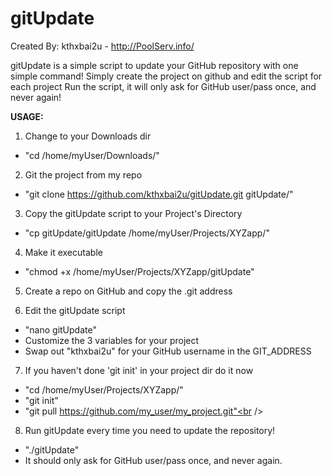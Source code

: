 gitUpdate
=========

Created By: kthxbai2u - <a href='http://PoolServ.info/'>http://PoolServ.info/</a>

gitUpdate is a simple script to update your GitHub repository with one simple command!
Simply create the project on github and edit the script for each project
Run the script, it will only ask for GitHub user/pass once, and never again!

<b>USAGE:</b>

1) Change to your Downloads dir<br />
* "cd /home/myUser/Downloads/"<br />
      
2) Git the project from my repo<br />
* "git clone https://github.com/kthxbai2u/gitUpdate.git gitUpdate/"<br />
      
3) Copy the gitUpdate script to your Project's Directory<br />
* "cp gitUpdate/gitUpdate /home/myUser/Projects/XYZapp/"

4) Make it executable<br />
* "chmod +x /home/myUser/Projects/XYZapp/gitUpdate"
      
5) Create a repo on GitHub and copy the .git address

6) Edit the gitUpdate script<br />
* "nano gitUpdate"<br />
* Customize the 3 variables for your project<br />
* Swap out "kthxbai2u" for your GitHub username in the GIT_ADDRESS<br />
      
7) If you haven't done 'git init' in your project dir do it now<br />
* "cd /home/myUser/Projects/XYZapp/"<br />
* "git init"<br />
* "git pull https://github.com/my_user/my_project.git"<br />

8) Run gitUpdate every time you need to update the repository!<br />
* "./gitUpdate"<br />
* It should only ask for GitHub user/pass once, and never again.<br />
